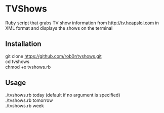 TVShows
=========
Ruby script that grabs TV show information from http://tv.heapslol.com in XML format and displays the shows on the terminal

Installation
--------------
git clone https://github.com/rob0r/tvshows.git  
cd tvshows  
chmod +x tvshows.rb  


Usage
--------------
./tvshows.rb today	(default if no argument is specified)  
./tvshows.rb tomorrow  
./tvshows.rb week  
